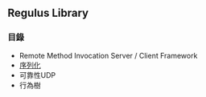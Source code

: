## Regulus Library
### 目錄
- Remote Method Invocation Server / Client Framework
- [序列化](serialization.md)
- 可靠性UDP
- 行為樹




